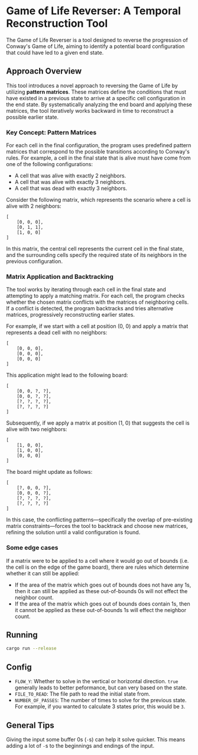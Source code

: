 # Game of Life Reverser: A Temporal Reconstruction Tool

The Game of Life Reverser is a tool designed to reverse the progression of Conway's Game of Life, aiming to identify a potential board configuration that could have led to a given end state.

## Approach Overview

This tool introduces a novel approach to reversing the Game of Life by utilizing **pattern matrices**. These matrices define the conditions that must have existed in a previous state to arrive at a specific cell configuration in the end state. By systematically analyzing the end board and applying these matrices, the tool iteratively works backward in time to reconstruct a possible earlier state.

### Key Concept: Pattern Matrices

For each cell in the final configuration, the program uses predefined pattern matrices that correspond to the possible transitions according to Conway's rules. For example, a cell in the final state that is alive must have come from one of the following configurations:

- A cell that was alive with exactly 2 neighbors.
- A cell that was alive with exactly 3 neighbors.
- A cell that was dead with exactly 3 neighbors.

Consider the following matrix, which represents the scenario where a cell is alive with 2 neighbors:

```
[
    [0, 0, 0],
    [0, 1, 1],
    [1, 0, 0]
]
```

In this matrix, the central cell represents the current cell in the final state, and the surrounding cells specify the required state of its neighbors in the previous configuration.

### Matrix Application and Backtracking

The tool works by iterating through each cell in the final state and attempting to apply a matching matrix. For each cell, the program checks whether the chosen matrix conflicts with the matrices of neighboring cells. If a conflict is detected, the program backtracks and tries alternative matrices, progressively reconstructing earlier states.

For example, if we start with a cell at position (0, 0) and apply a matrix that represents a dead cell with no neighbors:

```
[
    [0, 0, 0],
    [0, 0, 0],
    [0, 0, 0]
]
```

This application might lead to the following board:

```
[
    [0, 0, ?, ?],
    [0, 0, ?, ?],
    [?, ?, ?, ?],
    [?, ?, ?, ?]
]
```

Subsequently, if we apply a matrix at position (1, 0) that suggests the cell is alive with two neighbors:

```
[
    [1, 0, 0],
    [1, 0, 0],
    [0, 0, 0]
]
```

The board might update as follows:

```
[
    [?, 0, 0, ?],
    [0, 0, 0, ?],
    [?, ?, ?, ?],
    [?, ?, ?, ?]
]
```

In this case, the conflicting patterns—specifically the overlap of pre-existing matrix constraints—forces the tool to backtrack and choose new matrices, refining the solution until a valid configuration is found.

### Some edge cases

If a matrix were to be applied to a cell where it would go out of bounds (i.e. the cell is on the edge of the game board), there are rules which determine whether it can still be applied:

- If the area of the matrix which goes out of bounds does not have any 1s, then it can still be applied as these out-of-bounds 0s will not effect the neighbor count.
- If the area of the matrix which goes out of bounds does contain 1s, then it cannot be applied as these out-of-bounds 1s will effect the neighbor count.

## Running

```sh
cargo run --release
```

## Config

- `FLOW_Y`: Whether to solve in the vertical or horizontal direction. `true` generally leads to better peformance, but can very based on the state.
- `FILE_TO_READ`: The file path to read the initial state from.
- `NUMBER_OF_PASSES`: The number of times to solve for the previous state. For example, if you wanted to calculate 3 states prior, this would be `3`.

## General Tips

Giving the input some buffer 0s (`-`s) can help it solve quicker. This means adding a lot of `-`s to the beginnings and endings of the input.
